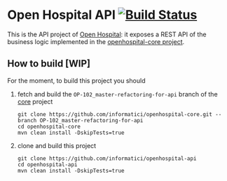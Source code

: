 # Open Hospital API [![Build Status](https://travis-ci.org/pviotti/openhospital-api.svg?branch=master)](https://travis-ci.org/pviotti/openhospital-api)

This is the API project of [Open Hospital][openhospital]: it exposes a REST API of the business logic implemented in the [openhospital-core project][core].  

## How to build [WIP]

For the moment, to build this project you should 

 1. fetch and build the `OP-102_master-refactoring-for-api` branch of the [core] project
    
        git clone https://github.com/informatici/openhospital-core.git --branch OP-102_master-refactoring-for-api
        cd openhospital-core
        mvn clean install -DskipTests=true
        
 2. clone and build this project
 
        git clone https://github.com/informatici/openhospital-api
        cd openhospital-api
        mvn clean install -DskipTests=true


 [openhospital]: https://www.open-hospital.org/
 [core]: https://github.com/informatici/openhospital/openhospital-core

